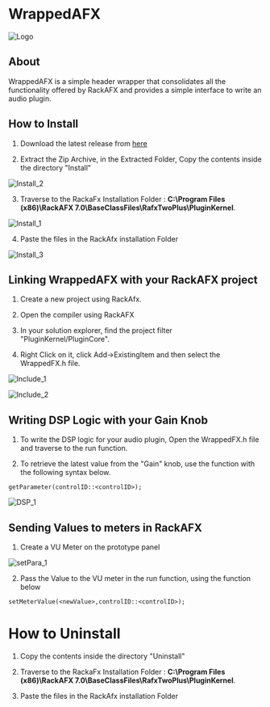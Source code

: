 # WrappedAFX

![Logo](https://github.com/inpinseptipin/WrappedFX/blob/master/res/Logo.PNG)

## About
WrappedAFX is a simple header wrapper that consolidates all the functionality offered by RackAFX and provides a simple interface to write an audio plugin.

## How to Install
1. Download the latest release from [here](https://github.com/inpinseptipin/WrappedAFX/releases/tag/v1.1)

2. Extract the Zip Archive, in the Extracted Folder, Copy the contents inside the directory "Install" 

![Install_2](https://github.com/inpinseptipin/WrappedAFX/blob/master/res/Install_2.PNG)
 
3. Traverse to the RackaFx Installation Folder :  **C:\Program Files (x86)\RackAFX 7.0\BaseClassFiles\RafxTwoPlus\PluginKernel**.

![Install_1](https://github.com/inpinseptipin/WrappedAFX/blob/master/res/Install_1.PNG)

4. Paste the files in the RackAfx installation Folder

![Install_3](https://github.com/inpinseptipin/WrappedAFX/blob/master/res/Install_3.PNG)
## Linking WrappedAFX with your RackAFX project

1. Create a new project using RackAfx.

2. Open the compiler using RackAFX 

3. In your solution explorer, find the project filter "PluginKernel/PluginCore".

4. Right Click on it, click Add->ExistingItem and then select the WrappedFX.h file.

![Include_1](https://github.com/inpinseptipin/WrappedAFX/blob/master/res/Include_1.png)

![Include_2](https://github.com/inpinseptipin/WrappedAFX/blob/master/res/Include_2.png)

## Writing DSP Logic with your Gain Knob
1. To write the DSP logic for your audio plugin, Open the WrappedFX.h file and traverse to the run function.

2. To retrieve the latest value from the "Gain" knob, use the function with the following syntax below.

```
getParameter(controlID::<controlID>);
```

![DSP_1](https://github.com/inpinseptipin/WrappedAFX/blob/master/res/DSP_1.PNG)


## Sending Values to meters in RackAFX
1. Create a VU Meter on the prototype panel

![setPara_1](https://github.com/inpinseptipin/WrappedAFX/blob/master/res/setPara_1.PNG)

2. Pass the Value to the VU meter in the run function, using the function below
```
setMeterValue(<newValue>,controlID::<controlID>);
```


# How to Uninstall

1. Copy the contents inside the directory "Uninstall" 

2. Traverse to the RackaFx Installation Folder :  **C:\Program Files (x86)\RackAFX 7.0\BaseClassFiles\RafxTwoPlus\PluginKernel**.

3. Paste the files in the RackAfx installation Folder
